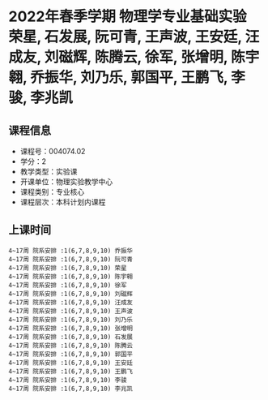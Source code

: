 # 2022年春季学期 物理学专业基础实验 荣星, 石发展, 阮可青, 王声波, 王安廷, 汪成友, 刘磁辉, 陈腾云, 徐军, 张增明, 陈宇翱, 乔振华, 刘乃乐, 郭国平, 王鹏飞, 李骏, 李兆凯






## 课程信息

- 课程号：004074.02
- 学分：2
- 教学类型：实验课
- 开课单位：物理实验教学中心
- 课程类别：专业核心
- 课程层次：本科计划内课程

## 上课时间

```
4~17周 院系安排 :1(6,7,8,9,10) 乔振华
4~17周 院系安排 :1(6,7,8,9,10) 阮可青
4~17周 院系安排 :1(6,7,8,9,10) 荣星
4~17周 院系安排 :1(6,7,8,9,10) 陈宇翱
4~17周 院系安排 :1(6,7,8,9,10) 徐军
4~17周 院系安排 :1(6,7,8,9,10) 刘磁辉
4~17周 院系安排 :1(6,7,8,9,10) 汪成友
4~17周 院系安排 :1(6,7,8,9,10) 王声波
4~17周 院系安排 :1(6,7,8,9,10) 刘乃乐
4~17周 院系安排 :1(6,7,8,9,10) 张增明
4~17周 院系安排 :1(6,7,8,9,10) 石发展
4~17周 院系安排 :1(6,7,8,9,10) 陈腾云
4~17周 院系安排 :1(6,7,8,9,10) 郭国平
4~17周 院系安排 :1(6,7,8,9,10) 王安廷
4~17周 院系安排 :1(6,7,8,9,10) 王鹏飞
4~17周 院系安排 :1(6,7,8,9,10) 李骏
4~17周 院系安排 :1(6,7,8,9,10) 李兆凯
```

